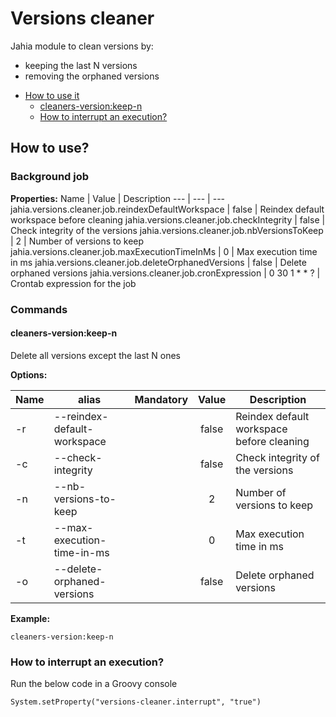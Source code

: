 # Versions cleaner
Jahia module to clean versions by: 
 - keeping the last N versions
 - removing the orphaned versions
 
* [How to use it](#how-to-use)
    * [cleaners-version:keep-n](#cleaners-version-keep-n)
    * [How to interrupt an execution?](#how-to-interrupt)

## <a name="how-to-use"></a>How to use?

### Background job

**Properties:**
Name | Value | Description
 --- | --- | ---
jahia.versions.cleaner.job.reindexDefaultWorkspace | false | Reindex default workspace before cleaning
jahia.versions.cleaner.job.checkIntegrity | false | Check integrity of the versions
jahia.versions.cleaner.job.nbVersionsToKeep | 2 | Number of versions to keep
jahia.versions.cleaner.job.maxExecutionTimeInMs | 0 | Max execution time in ms
jahia.versions.cleaner.job.deleteOrphanedVersions | false | Delete orphaned versions
jahia.versions.cleaner.job.cronExpression | 0 30 1 * * ? | Crontab expression for the job

### Commands
#### <a name="cleaners-version:keep-n"></a>cleaners-version:keep-n
Delete all versions except the last N ones

**Options:**

Name | alias | Mandatory | Value | Description
 --- | --- | :---: | :---: | ---
 -r | --reindex-default-workspace | | false | Reindex default workspace before cleaning
 -c | --check-integrity | | false | Check integrity of the versions
 -n | --nb-versions-to-keep | | 2 | Number of versions to keep
 -t | --max-execution-time-in-ms | | 0 | Max execution time in ms
 -o | --delete-orphaned-versions | | false | Delete orphaned versions


**Example:**

    cleaners-version:keep-n 

### <a name="how-to-interrupt"></a>How to interrupt an execution?
                                                           
Run the below code in a Groovy console

```
System.setProperty("versions-cleaner.interrupt", "true")
```

